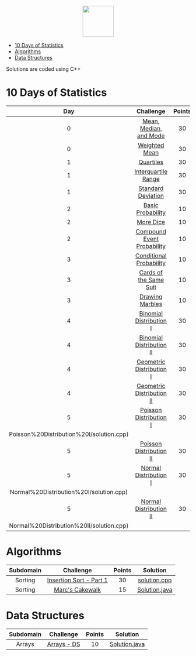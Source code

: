 <p align="center">
    <a href="https://www.hackerrank.com/rshaghoulian">
        <img height=85 src="https://d3keuzeb2crhkn.cloudfront.net/hackerrank/assets/styleguide/logo_wordmark-f5c5eb61ab0a154c3ed9eda24d0b9e31.svg">
    </a>
</p>

* [10 Days of Statistics](#10-days-of-statistics)
* [Algorithms](#algorithms)
* [Data Structures](#data-structures)

Solutions are coded using C++

# 10 Days of Statistics

| Day |                                                          Challenge                                                         | Points |                                                                                          Solution                                                                                         |
|:---:|:--------------------------------------------------------------------------------------------------------------------------:|:------:|:-----------------------------------------------------------------------------------------------------------------------------------------------------------------------------------------:|
|  0  | [Mean, Median, and Mode](https://www.hackerrank.com/challenges/s10-basic-statistics)                                       |   30   | [Solution.cpp](https://github.com/KARTHEEKCIC/Hackerrank_solutions/blob/master/10_days_of_stats/Day0/%20Mean%20Median%20Mode/solution.cpp) |
|  0  | [Weighted Mean](https://www.hackerrank.com/challenges/s10-weighted-mean)                                                   |   30   | [Solution.cpp](https://github.com/KARTHEEKCIC/Hackerrank_solutions/blob/master/10_days_of_stats/Day0/Weighted%20Mean/solution.cpp)   		 |
|  1  | [Quartiles](https://www.hackerrank.com/challenges/s10-quartiles)                                                           |   30   | [Solution.cpp](https://github.com/KARTHEEKCIC/Hackerrank_solutions/blob/master/10_days_of_stats/Day1/Quartile/solution.cpp)       |
|  1  | [Interquartile Range](https://www.hackerrank.com/challenges/s10-interquartile-range)                                       |   30   | [Solution.cpp](https://github.com/KARTHEEKCIC/Hackerrank_solutions/blob/master/10_days_of_stats/Day1/Interquartile%20Range/solution.cpp)   |
|  1  | [Standard Deviation](https://www.hackerrank.com/challenges/s10-standard-deviation)                                         |   30   | [Solution.cpp](https://github.com/KARTHEEKCIC/Hackerrank_solutions/blob/master/10_days_of_stats/Day1/Standard%20Deviation/solution.cpp)    |
|  2  | [Basic Probability](https://www.hackerrank.com/challenges/s10-mcq-1)                                                       |   10   | [Solution](https://github.com/KARTHEEKCIC/Hackerrank_solutions/blob/master/10_days_of_stats/Day2/Basic%20Probability/solution.txt)|
|  2  | [More Dice](https://www.hackerrank.com/challenges/s10-mcq-2)                                                               |   10   | [Solution](https://github.com/KARTHEEKCIC/Hackerrank_solutions/blob/master/10_days_of_stats/Day2/More%20Dice/solution.txt)        |
|  2  | [Compound Event Probability](https://www.hackerrank.com/challenges/s10-mcq-3)                                              |   10   | [Solution](https://github.com/KARTHEEKCIC/Hackerrank_solutions/blob/master/10_days_of_stats/Day2/Compound%20Event%20Probability/solution.txt)     |
|  3  | [Conditional Probability](https://www.hackerrank.com/challenges/s10-mcq-4)                                                 |   10   | [Solution](https://github.com/KARTHEEKCIC/Hackerrank_solutions/blob/master/10_days_of_stats/Day3/Conditional%20Probability/solution.txt)   |
|  3  | [Cards of the Same Suit](https://www.hackerrank.com/challenges/s10-mcq-5)                                                  |   10   | [Solution](https://github.com/KARTHEEKCIC/Hackerrank_solutions/blob/master/10_days_of_stats/Day3/Cards%20of%20the%20Same%20Suit/solution.txt)     |
|  3  | [Drawing Marbles](https://www.hackerrank.com/challenges/s10-mcq-6)                                                         |   10   | [Solution](https://github.com/KARTHEEKCIC/Hackerrank_solutions/blob/master/10_days_of_stats/Day3/Drawing%20Marbles/solution.txt)|
|  4  | [Binomial Distribution I](https://www.hackerrank.com/challenges/s10-binomial-distribution-1)                               |   30   | [Solution.cpp](https://github.com/KARTHEEKCIC/Hackerrank_solutions/blob/master/10_days_of_stats/Day4/%20Binomial%20Distribution%20I/solution.cpp)                     |
|  4  | [Binomial Distribution II](https://www.hackerrank.com/challenges/s10-binomial-distribution-2)                              |   30   | [Solution.cpp](https://github.com/KARTHEEKCIC/Hackerrank_solutions/blob/master/10_days_of_stats/Day4/Binomial%20Distribution%20II/solution.cpp)                    |
|  4  | [Geometric Distribution I](https://www.hackerrank.com/challenges/s10-geometric-distribution-1)                             |   30   | [Solution.cpp](https://github.com/KARTHEEKCIC/Hackerrank_solutions/blob/master/10_days_of_stats/Day4/Geometric%20Distribution%20I/solution.cpp)                    |
|  4  | [Geometric Distribution II](https://www.hackerrank.com/challenges/s10-geometric-distribution-2)                            |   30   | [Solution.cpp](https://github.com/KARTHEEKCIC/Hackerrank_solutions/blob/master/10_days_of_stats/Day4/Geometric%20Distribution%20II/solution.cpp)                   |
|  5  | [Poisson Distribution I](https://www.hackerrank.com/challenges/s10-poisson-distribution-1)                                 |   30   | [Solution.cpp](https://github.com/KARTHEEKCIC/Hackerrank_solutions/blob/master/10_days_of_stats/Day5/
Poisson%20Distribution%20I/solution.cpp)                      |
|  5  | [Poisson Distribution II](https://www.hackerrank.com/challenges/s10-poisson-distribution-2)                                |   30   | [Solution.cpp](https://github.com/KARTHEEKCIC/Hackerrank_solutions/blob/master/10_days_of_stats/Day5/Poisson%20Distribution%20II/solution.cpp)                     |
|  5  | [Normal Distribution I](https://www.hackerrank.com/challenges/s10-normal-distribution-1)                                   |   30   | [Solution.cpp](https://github.com/KARTHEEKCIC/Hackerrank_solutions/blob/master/10_days_of_stats/Day5/
Normal%20Distribution%20I/solution.cpp)                       |
|  5  | [Normal Distribution II](https://www.hackerrank.com/challenges/s10-normal-distribution-2)                                  |   30   | [Solution.cpp](https://github.com/KARTHEEKCIC/Hackerrank_solutions/blob/master/10_days_of_stats/Day5/
Normal%20Distribution%20II/solution.cpp)                      |
   


# Algorithms

|        Subdomain        |                                                              Challenge                                                              | Points |                                                                                  Solution                                                                                 |
|:-----------------------:|:-----------------------------------------------------------------------------------------------------------------------------------:|:------:|:-------------------------------------------------------------------------------------------------------------------------------------------------------------------------:|
|         Sorting         | [Insertion Sort - Part 1](https://www.hackerrank.com/challenges/insertionsort1/problem?h_r=internal-search)                                                        |   30   | [solution.cpp](https://github.com/KARTHEEKCIC/Hackerrank_solutions)                          |
|         Sorting         | [Marc's Cakewalk](https://www.hackerrank.com/challenges/marcs-cakewalk)                                                             |   15   | [Solution.java](https://github.com/rshaghoulian/HackerRank-solutions/blob/master/Algorithms/Sorting/Marc%27s%20Cakewalk/Solution.java)                                    |


# Data Structures

|    Subdomain    |                                                                        Challenge                                                                       | Points |                                                                                                  Solution                                                                                                  |
|:---------------:|:------------------------------------------------------------------------------------------------------------------------------------------------------:|:------:|:----------------------------------------------------------------------------------------------------------------------------------------------------------------------------------------------------------:|
|      Arrays     | [Arrays - DS](https://www.hackerrank.com/challenges/arrays-ds)                                                                                         |   10   | [Solution.java](https://github.com/rshaghoulian/HackerRank-solutions/blob/master/Data%20Structures/Arrays/Arrays%20-%20DS/Solution.java)                                                                   |
